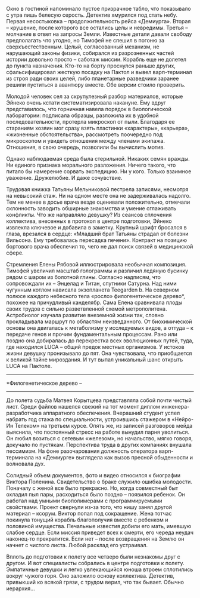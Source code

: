 Окно в гостиной напоминало пустое призрачное табло, что показывало с утра лишь белесую серость. Детектив хмурился под стать небу. Первая несостыковка – продолжительность рейса «Демиурга». Вторая – крушение, после которого все остались целы и невредимы. Третья – молчание в ответ на запросы Земли. Известные детали давали свободу предполагать что угодно, но Тимофей не спешил в погоню за сверхъестественным. Целый, согласованный механизм, не нарушающий законы физики, собирался из разрозненных частей истории довольно просто – саботаж миссии. Корабль еще не долетел до пункта назначения. Кто-то на борту проснулся раньше других, сфальсифицировал жесткую посадку на Пактол и вывел варп-терминал из строя ради своих целей, либо планетарные разведчики заранее решили пуститься в авантюру вместе. Обе версии стоило проверить.

Молодой человек сел за скрупулезный разбор материалов, которые Эйнеко очень кстати систематизировала накануне. Ему вдруг представилось, что горничная навела порядок в биологической лаборатории: подписала образцы, разложила их в удобной последовательности, протерла микроскоп от пыли. Благодаря ее стараниям хозяин мог сразу взять пластинки «характеры», «карьера», «жизненные обстоятельства», рассмотреть поочередно под микроскопом и увидеть отношения между членами экипажа. Отношения, в свою очередь, позволили бы вычислить мотив.

Однако наблюдаемая среда была стерильной. Никаких семян вражды. Ни единого признака морального разложения. Ничего такого, что питало бы намерение сорвать экспедицию. Ни у кого. Только взаимное уважение. Дружелюбие. И даже сочувствие. 

Трудовая книжка Татьяны Мельниковой пестрела записями, несмотря на невысокий стаж. Ни на одном месте она не задерживалась надолго. Тем не менее в досье врача везде оценивали положительно, отмечали склонность заводить обширные знакомства и умение сглаживать конфликты. Что же направляло девушку? Из сеансов сплочения коллектива, внесенных в протокол в центре подготовки, Эйнеко извлекла ключевое и добавила в заметку. Крупный шрифт бросался в глаза, врезался в сердце: «Младший брат Татьяны страдал от болезни Вильсона. Ему требовалась пересадка печени». Контракт на позицию бортового врача обеспечил то, чего не дал поиск связей в медицинской сфере.

Стремления Елены Рябовой иллюстрировала необычная композиция. Тимофей увеличил масштаб голограммы и различил ледяную бусинку рядом с шаром из болотной глины. Согласно надписям, что сопровождали их – Энцелад и Титан, спутники Сатурна. Над ними чугунным котлом нависала экзопланета Teegarden b. На северном полюсе каждого небесного тела «росло» филогенетическое дерево\*, похожее на причудливый канделябр. Сама Елена сравнивала плоды своих трудов с сильно разветвленной схемой метрополитена. Астробиолог изучала развитие внеземной жизни так, словно прокладывала маршрут по областям неизведанного. От биохимической основы она двигалась к метаболизму у исследуемых видов, а оттуда – к передаче генов и прочим фундаментальным процессам. Рано или поздно она добиралась до перекрестка всех эволюционных путей, туда, где находился LUCA – общий предок местных организмов. У истоков жизни девушку пронизывало до пят. Она чувствовала, что приобщается к великой тайне мироздания. И тут выпал уникальный шанс открыть LUCA на Пактоле.

---
\*Филогенетическое дерево –

---

До полета судьба Матвея Корытцева представляла собой почти чистый лист. Среди файлов нашелся свежий на тот момент диплом инженера-разработчика аппаратного обеспечения. Вчерашний студент успел набрать год стажа по специальности, устроившись стажером в «Нейро-Ин Телеком» на третьем курсе. Опять же, из записей разговоров мейда выяснила, что постоянный стресс на работе вынудил парня уволиться. Он любил возиться с сетевым «железом», но начальство, мягко говоря, докучало по пустякам. Перспектива труда в других компаниях внушала пессимизм. На фоне разочарования должность оператора варп-терминала на «Демиурге» выглядела как вызов пресной обыденности и волновала дух.

Солидный объем документов, фото и видео относился к биографии Виктора Поленина. Свидетельство о браке служило  ошибка молодости. Поначалу с женой все было прекрасно. Но, когда совместный быт охладил пыл пары, расходиться было поздно – появился ребенок. Он работал над умными биополимерами с программируемыми свойствами.
Проект свернули из-за того, что нишу занял другой материал – ксорум. Виктор попал под сокращение. Жена тотчас покинула тонущий корабль благополучия вместе с ребенком и половиной имущества. Печальные известия добили его мать, имевшую слабое сердце. Если миссия приведет всех к смерти, его череда неудач наконец-то прекратится. Если нет – после возвращения на Землю он начнет с чистого листа. Любой расклад его устраивал.


Вплоть до подготовки к полету все четверо были незнакомы друг с другом. И вот специалисты собрались в центре подготовки к полету. Эмпатичные девушки и легко увлекающийся юноша втроем сплотились вокруг чужого горя. Оно заложило основу коллектива. Детектив, привыкший ко всякой грязи, с трудом верил, что так бывает. Обычно иерархия...
